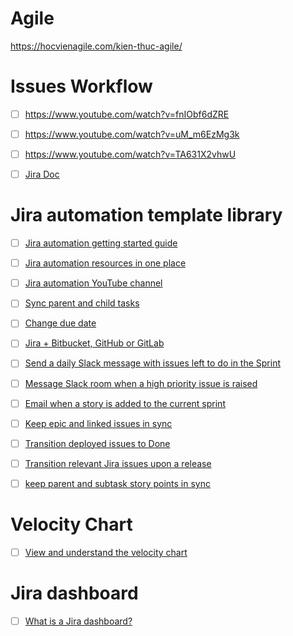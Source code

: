 # Agile

https://hocvienagile.com/kien-thuc-agile/


# Issues Workflow

- [ ] https://www.youtube.com/watch?v=fnIObf6dZRE
- [ ] https://www.youtube.com/watch?v=uM_m6EzMg3k
- [ ] https://www.youtube.com/watch?v=TA631X2vhwU
- [ ] [Jira Doc](https://confluence.atlassian.com/adminjiracloud/issue-workflows-844500760.html?_ga=2.204375312.108815881.1513015772-1642974239.1501531807)


# Jira automation template library

- [ ] [Jira automation getting started guide](https://www.atlassian.com/software/jira/guides/expand-jira/automation)
- [ ] [Jira automation resources in one place](https://www.atlassian.com/software/jira/guides/getting-started/best-practices#jira-automation-best-practices)
- [ ] [Jira automation YouTube channel](https://www.youtube.com/playlist?list=PLLKGNJ358oRmWJyABYKn9CcPlAaTqxfQ1)
- [ ] [Sync parent and child tasks](https://www.atlassian.com/software/jira/automation-template-library/rules#/rule/140671)
- [ ] [Change due date](https://www.atlassian.com/software/jira/automation-template-library/rules#/rule/1357190)
- [ ] [Jira + Bitbucket, GitHub or GitLab](https://www.atlassian.com/software/jira/automation-template-library/bitbucket-github-gitlab)
- [ ] [Send a daily Slack message with issues left to do in the Sprint](https://www.atlassian.com/software/jira/automation-template-library/rules#/rule/1363405)
- [ ] [Message Slack room when a high priority issue is raised](https://www.atlassian.com/software/jira/automation-template-library/rules#/rule/1357075)
- [ ] [Email when a story is added to the current sprint](https://www.atlassian.com/software/jira/automation-template-library/rules#/rule/1363347)
- [ ] [Keep epic and linked issues in sync](https://www.atlassian.com/software/jira/automation-template-library/rules#/rule/1357123)
- [ ] [Transition deployed issues to Done](https://www.atlassian.com/software/jira/automation-template-library/rules#/rule/1357167)
- [ ] [Transition relevant Jira issues upon a release](https://www.atlassian.com/software/jira/automation-template-library/rules#/rule/1363687)
- [ ] [keep parent and subtask story points in sync](https://www.atlassian.com/software/jira/automation-template-library/sum-up-story-points)


# Velocity Chart

- [ ] [View and understand the velocity chart](https://support.atlassian.com/jira-software-cloud/docs/view-and-understand-the-velocity-chart/)


# Jira dashboard

- [ ] [What is a Jira dashboard?](https://support.atlassian.com/jira-software-cloud/docs/what-is-a-jira-dashboard/)